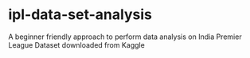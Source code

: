 # ipl-data-set-analysis
A beginner friendly approach to perform data analysis on India Premier League Dataset downloaded from Kaggle
